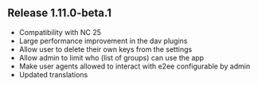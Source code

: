 <!--
  - SPDX-FileCopyrightText: 2022 Nextcloud GmbH and Nextcloud contributors
  - SPDX-License-Identifier: AGPL-3.0-or-later
-->
## Release 1.11.0-beta.1

- Compatibility with NC 25
- Large performance improvement in the dav plugins
- Allow user to delete their own keys from the settings
- Allow admin to limit who (list of groups) can use the app
- Make user agents allowed to interact with e2ee configurable by admin
- Updated translations
